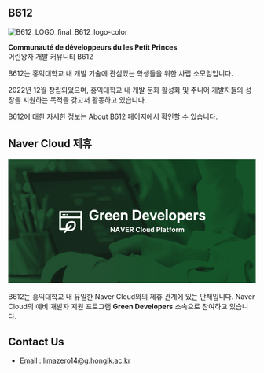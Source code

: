## B612
![B612_LOGO_final_B612_logo-color](https://github.com/HongikB612/.github/assets/103521468/03781101-0eac-4549-a1cc-360c9bca465c)

**Communauté de développeurs du les Petit Princes** <br>
어린왕자 개발 커뮤니티 B612

B612는 홍익대학교 내 개발 기술에 관심있는 학생들을 위한 사립 소모임입니다.

2022년 12월 창립되었으며, 홍익대학교 내 개발 문화 활성화 및 주니어 개발자들의 성장을 지원하는 목적을 갖고서 활동하고 있습니다.

B612에 대한 자세한 정보는 [About B612](https://hongik-b612.notion.site/About-B612-6fba9fb0ec6c4a58bb1ed58b7b7dd641?pvs=4) 페이지에서 확인할 수 있습니다.
## Naver Cloud 제휴

<p align="center">
<img src="https://raw.githubusercontent.com/HongikB612/.github/main/asset/greendev-img.png" alt="greendevelopers image" >
</p>

B612는 홍익대학교 내 유일한 Naver Cloud와의 제휴 관계에 있는 단체입니다. Naver Cloud의 예비 개발자 지원 프로그램 **Green Developers** 소속으로 참여하고 있습니다.

## Contact Us
- Email : limazero14@g.hongik.ac.kr
